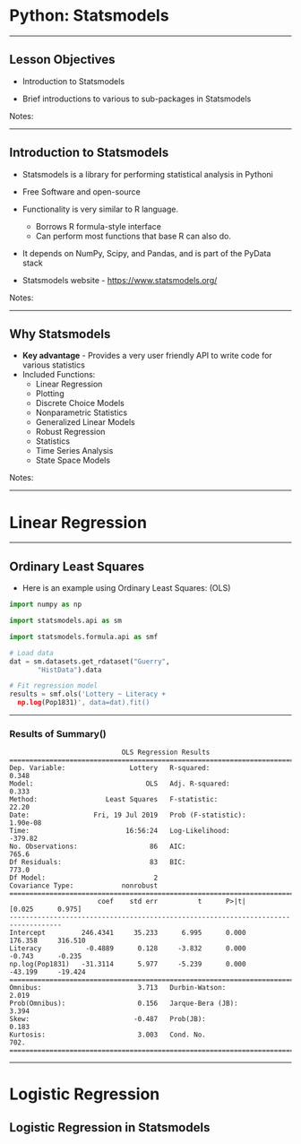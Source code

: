 # Python: Statsmodels

---

## Lesson Objectives

  * Introduction to Statsmodels

  * Brief introductions to various to sub-packages in Statsmodels

Notes:

---

## Introduction to Statsmodels

  * Statsmodels is a library for performing statistical analysis in Pythoni
   
  * Free Software and open-source
  
  * Functionality is very similar to R language.
    - Borrows R formula-style interface
    - Can perform most functions that base R can also do.

  * It depends on NumPy, Scipy, and Pandas, and is part of the PyData stack

  * Statsmodels website - https://www.statsmodels.org/


Notes:

---

## Why Statsmodels

  * **Key advantage**  - Provides a very user friendly API to write code for various statistics
  * Included Functions:
    - Linear Regression
    - Plotting
    - Discrete Choice Models
    - Nonparametric Statistics
    - Generalized Linear Models
    - Robust Regression
    - Statistics 
    - Time Series Analysis
    - State Space Models

Notes:

---


# Linear Regression
---

##  Ordinary Least Squares

 * Here is an example using Ordinary Least Squares: (OLS)

```python
import numpy as np

import statsmodels.api as sm

import statsmodels.formula.api as smf

# Load data
dat = sm.datasets.get_rdataset("Guerry",
       "HistData").data

# Fit regression model 
results = smf.ols('Lottery ~ Literacy + 
  np.log(Pop1831)', data=dat).fit()
```

---


### Results of Summary()
```text
                            OLS Regression Results
==============================================================================
Dep. Variable:                Lottery   R-squared:                       0.348
Model:                            OLS   Adj. R-squared:                  0.333
Method:                 Least Squares   F-statistic:                     22.20
Date:                Fri, 19 Jul 2019   Prob (F-statistic):           1.90e-08
Time:                        16:56:24   Log-Likelihood:                -379.82
No. Observations:                  86   AIC:                             765.6
Df Residuals:                      83   BIC:                             773.0
Df Model:                           2
Covariance Type:            nonrobust
===================================================================================
                      coef    std err          t      P>|t|      [0.025      0.975]
-----------------------------------------------------------------------------------
Intercept         246.4341     35.233      6.995      0.000     176.358     316.510
Literacy           -0.4889      0.128     -3.832      0.000      -0.743      -0.235
np.log(Pop1831)   -31.3114      5.977     -5.239      0.000     -43.199     -19.424
==============================================================================
Omnibus:                        3.713   Durbin-Watson:                   2.019
Prob(Omnibus):                  0.156   Jarque-Bera (JB):                3.394
Skew:                          -0.487   Prob(JB):                        0.183
Kurtosis:                       3.003   Cond. No.                         702.
==============================================================================
```

---

# Logistic Regression

## Logistic Regression in Statsmodels
